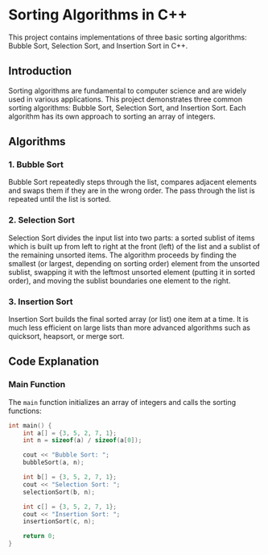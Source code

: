 # Sorting Algorithms in C++

This project contains implementations of three basic sorting algorithms: Bubble Sort, Selection Sort, and Insertion Sort in C++.

## Introduction

Sorting algorithms are fundamental to computer science and are widely used in various applications. This project demonstrates three common sorting algorithms: Bubble Sort, Selection Sort, and Insertion Sort. Each algorithm has its own approach to sorting an array of integers.

## Algorithms

### 1. Bubble Sort

Bubble Sort repeatedly steps through the list, compares adjacent elements and swaps them if they are in the wrong order. The pass through the list is repeated until the list is sorted.

### 2. Selection Sort

Selection Sort divides the input list into two parts: a sorted sublist of items which is built up from left to right at the front (left) of the list and a sublist of the remaining unsorted items. The algorithm proceeds by finding the smallest (or largest, depending on sorting order) element from the unsorted sublist, swapping it with the leftmost unsorted element (putting it in sorted order), and moving the sublist boundaries one element to the right.

### 3. Insertion Sort

Insertion Sort builds the final sorted array (or list) one item at a time. It is much less efficient on large lists than more advanced algorithms such as quicksort, heapsort, or merge sort.

## Code Explanation

### Main Function

The `main` function initializes an array of integers and calls the sorting functions:

```cpp
int main() {
    int a[] = {3, 5, 2, 7, 1};
    int n = sizeof(a) / sizeof(a[0]);

    cout << "Bubble Sort: ";
    bubbleSort(a, n);

    int b[] = {3, 5, 2, 7, 1}; 
    cout << "Selection Sort: ";
    selectionSort(b, n);

    int c[] = {3, 5, 2, 7, 1}; 
    cout << "Insertion Sort: ";
    insertionSort(c, n);

    return 0;
}
